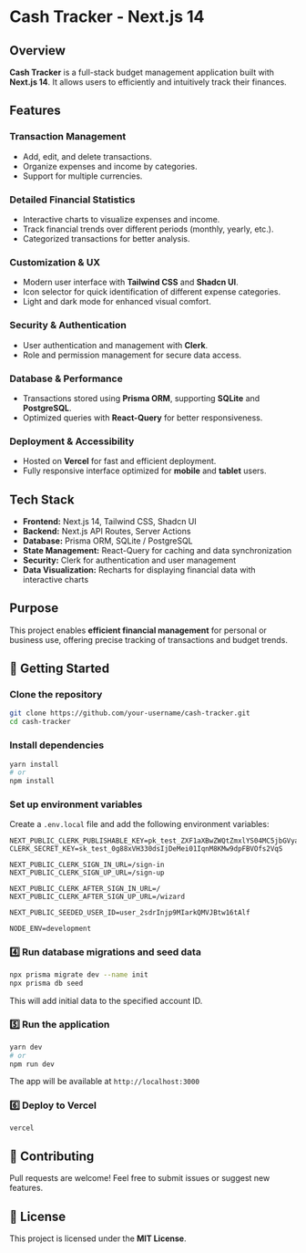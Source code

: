 # Cash Tracker - Next.js 14

## Overview
**Cash Tracker** is a full-stack budget management application built with **Next.js 14**. It allows users to efficiently and intuitively track their finances.

## Features

### Transaction Management
- Add, edit, and delete transactions.
- Organize expenses and income by categories.
- Support for multiple currencies.

### Detailed Financial Statistics
- Interactive charts to visualize expenses and income.
- Track financial trends over different periods (monthly, yearly, etc.).
- Categorized transactions for better analysis.

### Customization & UX
- Modern user interface with **Tailwind CSS** and **Shadcn UI**.
- Icon selector for quick identification of different expense categories.
- Light and dark mode for enhanced visual comfort.

### Security & Authentication
- User authentication and management with **Clerk**.
- Role and permission management for secure data access.

### Database & Performance
- Transactions stored using **Prisma ORM**, supporting **SQLite** and **PostgreSQL**.
- Optimized queries with **React-Query** for better responsiveness.

### Deployment & Accessibility
- Hosted on **Vercel** for fast and efficient deployment.
- Fully responsive interface optimized for **mobile** and **tablet** users.

## Tech Stack
- **Frontend:** Next.js 14, Tailwind CSS, Shadcn UI
- **Backend:** Next.js API Routes, Server Actions
- **Database:** Prisma ORM, SQLite / PostgreSQL
- **State Management:** React-Query for caching and data synchronization
- **Security:** Clerk for authentication and user management
- **Data Visualization:** Recharts for displaying financial data with interactive charts

## Purpose
This project enables **efficient financial management** for personal or business use, offering precise tracking of transactions and budget trends.

## 📌 Getting Started

### Clone the repository
```bash
git clone https://github.com/your-username/cash-tracker.git
cd cash-tracker
```

### Install dependencies
```bash
yarn install
# or
npm install
```

### Set up environment variables
Create a `.env.local` file and add the following environment variables:

```env
NEXT_PUBLIC_CLERK_PUBLISHABLE_KEY=pk_test_ZXF1aXBwZWQtZmxlYS04MC5jbGVyay5hY2NvdW50cy5kZXYk
CLERK_SECRET_KEY=sk_test_0g88xVH330dsIjDeMei01IqnM8KMw9dpFBVOfs2VqS

NEXT_PUBLIC_CLERK_SIGN_IN_URL=/sign-in
NEXT_PUBLIC_CLERK_SIGN_UP_URL=/sign-up

NEXT_PUBLIC_CLERK_AFTER_SIGN_IN_URL=/
NEXT_PUBLIC_CLERK_AFTER_SIGN_UP_URL=/wizard

NEXT_PUBLIC_SEEDED_USER_ID=user_2sdrInjp9MIarkQMVJBtw16tAlf

NODE_ENV=development
```

### 4️⃣ Run database migrations and seed data
```bash
npx prisma migrate dev --name init
npx prisma db seed
```
This will add initial data to the specified account ID.

### 5️⃣ Run the application
```bash
yarn dev
# or
npm run dev
```
The app will be available at `http://localhost:3000`

### 6️⃣ Deploy to Vercel
```bash
vercel
```

## 📌 Contributing
Pull requests are welcome! Feel free to submit issues or suggest new features.

## 📜 License
This project is licensed under the **MIT License**.

